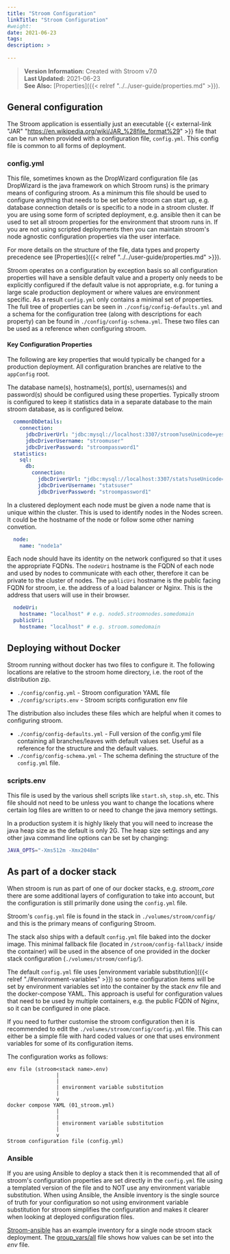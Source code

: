 ```yaml
---
title: "Stroom Configuration"
linkTitle: "Stroom Configuration"
#weight:
date: 2021-06-23
tags:
description: >
  
---
```


> **Version Information:** Created with Stroom v7.0  
> **Last Updated:** 2021-06-23  
> **See Also:** [Properties]({{< relref "../../user-guide/properties.md" >}}).  

## General configuration

The Stroom application is essentially just an executable {{< external-link "JAR" "https://en.wikipedia.org/wiki/JAR_%28file_format%29" >}} file that can be run when provided with a configuration file, `config.yml`.
This config file is common to all forms of deployment.

### config.yml

This file, sometimes known as the DropWizard configuration file (as DropWizard is the java framework on which Stroom runs) is the primary means of configuring stroom.
As a minimum this file should be used to configure anything that needs to be set before stroom can start up, e.g. database connection details or is specific to a node in a stroom cluster.
If you are using some form of scripted deployment, e.g. ansible then it can be used to set all stroom properties for the environment that stroom runs in.
If you are not using scripted deployments then you can maintain stroom's node agnostic configuration properties via the user interface.

For more details on the structure of the file, data types and property precedence see [Properties]({{< relref "../../user-guide/properties.md" >}}).

Stroom operates on a configuration by exception basis so all configuration properties will have a sensible default value and a property only needs to be explicitly configured if the default value is not appropriate, e.g. for tuning a large scale production deployment or where values are environment specific.
As a result `config.yml` only contains a minimal set of properties.
The full tree of properties can be seen in `./config/config-defaults.yml` and a schema for the configuration tree (along with descriptions for each property) can be found in `./config/config-schema.yml`.
These two files can be used as a reference when configuring stroom.


#### Key Configuration Properties

The following are key properties that would typically be changed for a production deployment.
All configuration branches are relative to the `appConfig` root.

The database name(s), hostname(s), port(s), usernames(s) and password(s) should be configured using these properties.
Typically stroom is configured to keep it statistics data in a separate database to the main stroom database, as is configured below.

```yaml
  commonDbDetails:
    connection:
      jdbcDriverUrl: "jdbc:mysql://localhost:3307/stroom?useUnicode=yes&characterEncoding=UTF-8"
      jdbcDriverUsername: "stroomuser"
      jdbcDriverPassword: "stroompassword1"
  statistics:
    sql:
      db:
        connection:
          jdbcDriverUrl: "jdbc:mysql://localhost:3307/stats?useUnicode=yes&characterEncoding=UTF-8"
          jdbcDriverUsername: "statsuser"
          jdbcDriverPassword: "stroompassword1"
```

In a clustered deployment each node must be given a node name that is unique within the cluster.
This is used to identify nodes in the Nodes screen.
It could be the hostname of the node or follow some other naming convetion.

```yaml
  node:
    name: "node1a"
```

Each node should have its identity on the network configured so that it uses the appropriate FQDNs.
The `nodeUri` hostname is the FQDN of each node and used by nodes to communicate with each other, therefore it can be private to the cluster of nodes.
The `publicUri` hostname is the public facing FQDN for stroom, i.e. the address of a load balancer or Nginx.
This is the address that users will use in their browser.

```yaml
  nodeUri:
    hostname: "localhost" # e.g. node5.stroomnodes.somedomain
  publicUri:
    hostname: "localhost" # e.g. stroom.somedomain
```


## Deploying without Docker

Stroom running without docker has two files to configure it.
The following locations are relative to the stroom home directory, i.e. the root of the distribution zip.

* `./config/config.yml` - Stroom configuration YAML file
* `./config/scripts.env` - Stroom scripts configuration env file

The distribution also includes these files which are helpful when it comes to configuring stroom.

* `./config/config-defaults.yml` - Full version of the config.yml file containing all branches/leaves with default values set.
                                   Useful as a reference for the structure and the default values.
* `./config/config-schema.yml` - The schema defining the structure of the `config.yml` file.


### scripts.env

This file is used by the various shell scripts like `start.sh`, `stop.sh`, etc.
This file should not need to be unless you want to change the locations where certain log files are written to or need to change the java memory settings.

In a production system it is highly likely that you will need to increase the java heap size as the default is only 2G.
The heap size settings and any other java command line options can be set by changing:

```sh
JAVA_OPTS="-Xms512m -Xmx2048m"
```


## As part of a docker stack

When stroom is run as part of one of our docker stacks, e.g. _stroom_core_ there are some additional layers of configuration to take into account, but the configuration is still primarily done using the `config.yml` file.

Stroom's `config.yml` file is found in the stack in `./volumes/stroom/config/` and this is the primary means of configuring Stroom.

The stack also ships with a default `config.yml` file baked into the docker image.
This minimal fallback file (located in `/stroom/config-fallback/` inside the container) will be used in the absence of one provided in the docker stack configuration (`./volumes/stroom/config/`).

The default `config.yml` file uses [environment variable substitution]({{< relref "./#environment-variables" >}}) so some configuration items will be set by environment variables set into the container by the stack _env_ file and the docker-compose YAML.
This approach is useful for configuration values that need to be used by multiple containers, e.g. the public FQDN of Nginx, so it can be configured in one place.

If you need to further customise the stroom configuration then it is recommended to edit the `./volumes/stroom/config/config.yml` file.
This can either be a simple file with hard coded values or one that uses environment variables for some of its
configuration items.

The configuration works as follows:

```text
env file (stroom<stack name>.env)
                |
                |
                | environment variable substitution
                |
                v
docker compose YAML (01_stroom.yml)
                |
                |
                | environment variable substitution
                |
                v
Stroom configuration file (config.yml)
```


### Ansible

If you are using Ansible to deploy a stack then it is recommended that all of stroom's configuration properties are set directly in the `config.yml` file using a templated version of the file and to NOT use any environment variable substitution.
When using Ansible, the Ansible inventory is the single source of truth for your configuration so not using environment variable substitution for stroom simplifies the configuration and makes it clearer when looking at deployed configuration files.

[Stroom-ansible](https://github.com/gchq/stroom-ansible) has an example inventory for a single node stroom stack deployment.
The [group_vars/all](https://github.com/gchq/stroom-ansible/blob/master/config/single_node_stroom_core_stack/example_inventory/group_vars/all) file shows how values can be set into the _env_ file.

